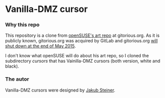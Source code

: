 # Vanilla-DMZ cursor

### Why this repo

This repository is a clone from [openSUSE's art repo](https://gitorious.org/opensuse/art)
at gitorious.org. As it is publicly known, gitorious.org was acquired 
by GitLab and gitorious.org [will shut down at the end of May 2015](https://about.gitlab.com/2015/03/03/gitlab-acquires-gitorious/).

I don't know what openSUSE will do about his art repo, so I cloned the
subdirectory *cursors* that has Vainilla-DMZ cursors (both version,
white and black).

### The autor

Vanilla-DMZ cursors were designed by [Jakub Steiner](http://jimmac.musichall.cz).
